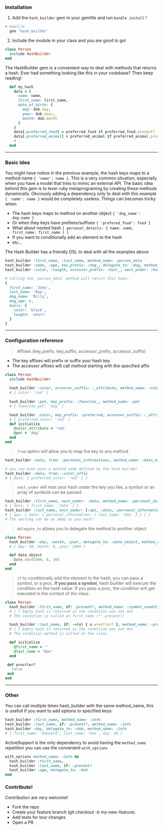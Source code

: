 ### Installation

1) Add the `hash_builder` gem in your gemfile and run `bundle install` !
```ruby
# Gemfile
  gem 'hash_builder'
```
2) Include the module in your class and you are good to go!
```ruby
class Person
  include HashBuilder
end
```

The HashBuilder gem is a convenient way to deal with methods that returns a hash. Ever had something looking like this in your codebase? Then keep reading!

```ruby
  def my_hash
    data = {
      name: name,
      first_name: first_name,
      date_of_birth: {
        day: dob.day,
        year: dob.year,
        month: dob.month
      }
    }
    data[:preferred_food] = preferred_food if preferred_food.present?
    data[:preferred_animal] = preferred_animal if preferred_animal.present?
    # ...
  end
```
---------------
### Basic idea
You might have notice in the previous example, the hash keys maps to a method name `{ 'name': name }`. This is a very common situation, especially when you have a model that tries to mimic an external API.
The basic idea behind this gem is to lever ruby metaprograming by creating these methods dynamically.
Obviously adding a dependency only to deal with this example `{ 'name': name }` would be completely useless.
Things can becomes tricky when: 
- The hash keys maps to method on another object `{ 'dog_name': dog.name }`
- Or when they keys have prefixes/suffixes `{ 'prefered_food': food }`
- What about nested hash `{ personal_details: { name: name, first_name: first_name } }`
- If you want to conditionally add an element to the hash 
- etc...

The Hash Builder has a friendly DSL to deal with all the examples above
```ruby
hash_builder :first_name, :last_name, method_name: :person_data
hash_builder :name, :age, key_prefix: :dog_, delegate_to: :dog, method_name: :person_data
hash_builder :color, :length, accessor_prefix: :hair_, nest_under: :hairs, method_name: person_data

# Calling the `person_data` method will return this hash:
{
  first_name: 'John',
  last_name: 'Doe',
  dog_name: 'Billy',
  dog_age: 6,
  hairs: {
    color: 'black',
    length: 'short'
  }
}
```
----------------------------

### Configuration reference

> Affixes (key_prefix, key_suffix, accessor_prefix, accessor_suffix)
  - The key affixes will prefix or suffix your hash key
  - The accessor affixes will call method starting with the specified affix

```ruby
class Person
  include HashBuilder
  
  hash_builder :color, accessor_suffix: :_attribute, method_name: :color
  # { color: 'red' }
   
  hash_builder :pet, key_prefix: :favorite_, method_name: :pet
  # { favorite_pet: 'dog' }

  hash_builder :color, key_prefix: :preferred, accessor_suffix: :_attribute, method_name: :color_affix
  # { preferred_color: 'red' }
  def initialize
    @color_attribute = 'red'
    @pet = 'dog'
  end
end
```

> `from` option will allow you to map the key to any method

```ruby
hash_builder :data, from: :personal_informations, method_name: :data_hash

# you can even pass a method name defined by the hash builder
hash_builder :data, from: :color_affix
# { data: { preferred_color: 'red' } }
```

> `nest_under` will nest your hash under the key you like, a symbol or an array of symbols can be passed

```ruby
hash_builder :first_name, nest_under: :data, method_name: :personal_information
# { data: { first_name: 'John' } }
hash_builder :last_name, nest_under: [:api, :data, :personal_information], method_name: :data_for_api
# { api: { data: { personal_information: { last_name: 'Doe' } } } }
# The nesting can be as deep as you want!
```

> `delegate_to` allows you to delegate the method to another object

```ruby
class Person
  hash_builder :day, :month, :year, delegate_to: :date_object, method_name: :dob_data
  # { day: 30, month: 8, year: 1989 }

  def date_object
    Date.new(1989, 8, 30)
  end
end
```

> `if` to conditionally add the element to the hash, you can pass a symbol, or a proc. **If you pass a symbol**, hash builder will execute the condition on the hash value. If you pass a proc, the condition will get executed in the context of the class.

```ruby
class Person
  hash_builder :first_name, if: :present?, method_name: :symbol_condition
  # { } Empty hash is returned as the condition was not met
  # The condition is called on first_name ("".present?)

  hash_builder :last_name, if: ->(o) { o.wrestler? }, method_name: :proc_condition
  # { } Empty hash is returned as the condition was not met
  # The condition method is called on the class

  def initialize
    @first_name = ''
    @last_name = 'Doe'
  end

 def wrestler?
   false
 end
end
```
------------------------------
### Other

You can call multiple times hash_builder with the same method_name, this is usefull if you want to add options to specified keys:
```ruby
hash_builder :first_name, method_name: :info
hash_builder :last_name, if: :present?, method_name: :info
hash_builder :day, delegate_to: :dob, method_name: :info
# { first_name: 'Edouard', last_name: 'Doe', day: 30 }
```

ActiveSupport is the only dependency to avoid having the `method_name` repetition you can use the convenient `with_options`

```ruby
with_options method_name: :info do
  hash_builder :first_name,
  hash_builder :last_name, if: :present?
  hash_builder :age, delegate_to: :dob
end
```

### Contribute!
Contribution are very welcome!
- Fork the repo
- Create your feature branch (git checkout -b my-new-feature).
- Add tests for tour changes
- Open a PR
